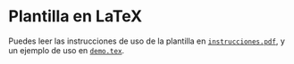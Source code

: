 # Plantilla en LaTeX

Puedes leer las instrucciones de uso de la plantilla en [`instrucciones.pdf`](instrucciones.pdf), y un ejemplo de uso en [`demo.tex`](demo.tex).
